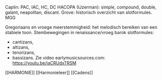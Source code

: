 Caplin: PAC, IAC, HC, DC
HACOPA (IJzerman): simple, compound, double, galant, neapolitan, discant.
Grove: historisch overzicht van slotformules.
MGG

Gregoriaans en vroege meerstemmigheid: het melodisch bereiken van een stabiele toon.
Stembewegingen in renaissance/vroeg barok slotformules: 
- cantizans, 
- altizans, 
- tenorizans, 
- bassizans.
Zie video earlymusicsources.com: https://youtu.be/jaCRUdxTRSM

[[HARMONIE]]
[[Harmonieleer]]
[[Cadens]]

